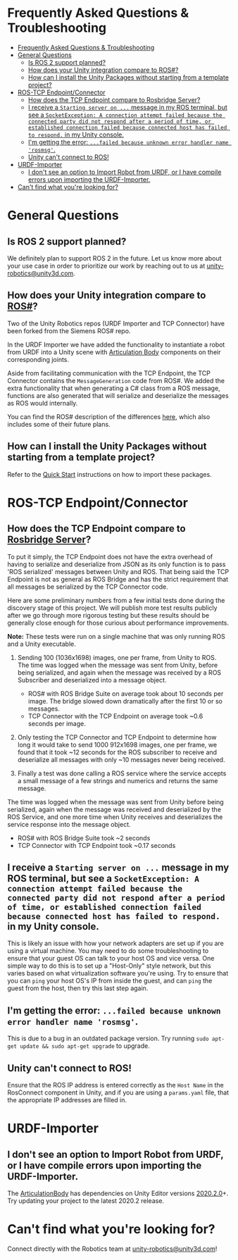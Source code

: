 # Frequently Asked Questions & Troubleshooting

- [Frequently Asked Questions & Troubleshooting](#frequently-asked-questions--troubleshooting)
- [General Questions](#general-questions)
	- [Is ROS 2 support planned?](#is-ros-2-support-planned)
	- [How does your Unity integration compare to ROS#?](#how-does-your-unity-integration-compare-to-ros)
	- [How can I install the Unity Packages without starting from a template project?](#how-can-i-install-the-unity-packages-without-starting-from-a-template-project)
- [ROS-TCP Endpoint/Connector](#ros-tcp-endpointconnector)
	- [How does the TCP Endpoint compare to Rosbridge Server?](#how-does-the-tcp-endpoint-compare-to-rosbridge-server)
	- [I receive a `Starting server on ...` message in my ROS terminal, but see a `SocketException: A connection attempt failed because the connected party did not respond after a period of time, or established connection failed because connected host has failed to respond.` in my Unity console.](#i-receive-a-starting-server-on--message-in-my-ros-terminal-but-see-a-socketexception-a-connection-attempt-failed-because-the-connected-party-did-not-respond-after-a-period-of-time-or-established-connection-failed-because-connected-host-has-failed-to-respond-in-my-unity-console)
	- [I'm getting the error: `...failed because unknown error handler name 'rosmsg'`.](#im-getting-the-error-failed-because-unknown-error-handler-name-rosmsg)
	- [Unity can't connect to ROS!](#unity-cant-connect-to-ros)
- [URDF-Importer](#urdf-importer)
	- [I don't see an option to Import Robot from URDF, or I have compile errors upon importing the URDF-Importer.](#i-dont-see-an-option-to-import-robot-from-urdf-or-i-have-compile-errors-upon-importing-the-urdf-importer)
- [Can't find what you're looking for?](#cant-find-what-youre-looking-for)

# General Questions
Is ROS 2 support planned?
---
We definitely plan to support ROS 2 in the future. Let us know more about your use case in order to prioritize our work by reaching out to us at [unity-robotics@unity3d.com](mailto:unity-robotics@unity3d.com).

How does your Unity integration compare to [ROS#](https://github.com/siemens/ros-sharp)?
---
Two of the Unity Robotics repos (URDF Importer and TCP Connector) have been forked from the Siemens ROS# repo.

In the URDF Importer we have added the functionality to instantiate a robot from URDF into a Unity scene with [Articulation Body](https://docs.unity3d.com/2020.2/Documentation/Manual/class-ArticulationBody.html) components on their corresponding joints. 

Aside from facilitating communication with the TCP Endpoint, the TCP Connector contains the `MessageGeneration` code from ROS#. We added the extra functionality that when generating a C# class from a ROS message, functions are also generated that will serialize and deserialize the messages as ROS would internally.

You can find the ROS# description of the differences [here](https://github.com/siemens/ros-sharp/wiki/Ext_RosSharp_RoboticsHub#differences-between-unity-robotics-hub-and-ros), which also includes some of their future plans.

How can I install the Unity Packages without starting from a template project?
---
Refer to the [Quick Start](tutorials/quick_setup.md) instructions on how to import these packages.


# ROS-TCP Endpoint/Connector

How does the TCP Endpoint compare to [Rosbridge Server](http://wiki.ros.org/rosbridge_server)?
---
To put it simply, the TCP Endpoint does not have the extra overhead of having to serialize and deserialize from JSON as its only function is to pass 'ROS serialized' messages between Unity and ROS. That being said the TCP Endpoint is not as general as ROS Bridge and has the strict requirement that all messages be serialized by the TCP Connector code.

Here are some preliminary numbers from a few initial tests done during the discovery stage of this project. We will publish more test results publicly after we go through more rigorous testing but these results should be generally close enough for those curious about performance improvements.

**Note:** These tests were run on a single machine that was only running ROS and a Unity executable.

1. Sending 100 (1036x1698) images, one per frame, from Unity to ROS. The time was logged when the message was sent from Unity, before being serialized, and again when the message was received by a ROS Subscriber and deserialized into a message object.

	- ROS# with ROS Bridge Suite on average took about 10 seconds per image. The bridge slowed down dramatically after the first 10 or so messages.
	- TCP Connector with the TCP Endpoint on average took ~0.6 seconds per image.

2. Only testing the TCP Connector and TCP Endpoint to determine how long it would take to send 1000  912x1698 images, one per frame, we found that it took ~12 seconds for the ROS subscriber to receive and deserialize all messages with only ~10 messages never being received.

3. Finally a test was done calling a ROS service where the service accepts a small message of a few strings and numerics and returns the same message.

The time was logged when the message was sent from Unity before being serialized, again when the message was received and deserialized by the ROS Service, and one more time when Unity receives and deserializes the service response into the message object.

- ROS# with ROS Bridge Suite took ~2 seconds
- TCP Connector with TCP Endpoint took ~0.17 seconds

I receive a `Starting server on ...` message in my ROS terminal, but see a `SocketException: A connection attempt failed because the connected party did not respond after a period of time, or established connection failed because connected host has failed to respond.` in my Unity console.
---
This is likely an issue with how your network adapters are set up if you are using a virtual machine. You may need to do some troubleshooting to ensure that your guest OS can talk to your host OS and vice versa. One simple way to do this is to set up a "Host-Only" style network, but this varies based on what virtualization software you're using. Try to ensure that you can `ping` your host OS's IP from inside the guest, and can `ping` the guest from the host, then try this last step again. 

I'm getting the error: `...failed because unknown error handler name 'rosmsg'`.
---
This is due to a bug in an outdated package version. Try running `sudo apt-get update && sudo apt-get upgrade` to upgrade.

Unity can't connect to ROS!
---
Ensure that the ROS IP address is entered correctly as the `Host Name` in the RosConnect component in Unity, and if you are using a `params.yaml` file, that the appropriate IP addresses are filled in.

# URDF-Importer

I don't see an option to Import Robot from URDF, or I have compile errors upon importing the URDF-Importer.
---
The [ArticulationBody](https://docs.unity3d.com/2020.2/Documentation/Manual/class-ArticulationBody.html) has dependencies on Unity Editor versions [2020.2.0](https://unity3d.com/unity/whats-new/2020.2.0)+. Try updating your project to the latest 2020.2 release.

# Can't find what you're looking for?
Connect directly with the Robotics team at [unity-robotics@unity3d.com](mailto:unity-robotics@unity3d.com)!